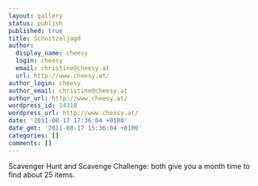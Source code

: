 ```yaml
---
layout: gallery
status: publish
published: true
title: Schnitzeljagd
author:
  display_name: cheesy
  login: cheesy
  email: christine@cheesy.at
  url: http://www.cheesy.at/
author_login: cheesy
author_email: christine@cheesy.at
author_url: http://www.cheesy.at/
wordpress_id: 14318
wordpress_url: http://www.cheesy.at/
date: '2011-08-17 17:36:04 +0100'
date_gmt: '2011-08-17 15:36:04 +0100'
categories: []
comments: []
---
```

<!--:de-->Scavenger Hunt and Scavenge Challenge: both give you a month time to find about 25 items.
<!--:-->
